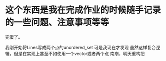 # 这个东西是我在完成作业的时候随手记录的一些问题、注意事项等等


完蛋了。

我刚开始将Lines写成两个点的unordered_set
可是我现在才发现 虽然这样复合逻辑，但是在实现上甚至不如使用一个vector或者两个点
南崩，明天重构把
